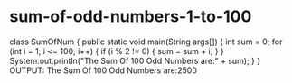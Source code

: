 # sum-of-odd-numbers-1-to-100

class SumOfNum
{
public static void main(String args[])
{
int sum = 0;
for (int i = 1; i <= 100; i++)
{
if (i % 2 != 0)
{
sum = sum + i;
}
}
System.out.println("The Sum Of 100 Odd Numbers are:" + sum);
}
}
OUTPUT:
The Sum Of 100 Odd Numbers are:2500
